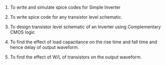 1. To write and simulate spice codes for Simple Inverter

2. To write spice code for any transistor level schematic.

3. To design transistor level schematic of an Inverter using Complementary CMOS logic

4. To find the effect of load capacitance on the rise time and fall time and hence delay of output waveform.

5. To find the effect of W/L of transistors on the output waveform.
